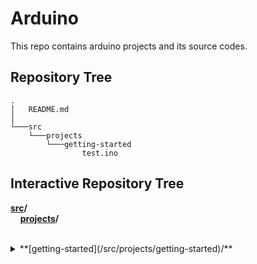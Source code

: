 # Arduino
This repo contains arduino projects and its source codes.
## Repository Tree
    .
    │   README.md
    │
    └───src
        └───projects
            └───getting-started
                    test.ino
## Interactive Repository Tree
**[src](/src)/**  
&nbsp;&nbsp;&nbsp;&nbsp;**[projects](/src/projects)/**    
&nbsp;&nbsp;&nbsp;&nbsp;&nbsp;&nbsp;&nbsp;&nbsp;&nbsp;&nbsp;&nbsp;&nbsp; <details>
<summary>**[getting-started](/src/projects/getting-started)/** </summary>
    **[test.ino](/src/projects/getting-started/test.ino)**
</details>


